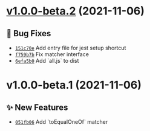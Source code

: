 # [v1.0.0-beta.2](https://github.com/TomokiMiyauci/jest-extended-plus/compare/v1.0.0-beta.1...v1.0.0-beta.2) (2021-11-06)

## 🐛 Bug Fixes

- [`151c70e`](https://github.com/TomokiMiyauci/jest-extended-plus/commit/151c70e) Add entry file for jest setup shortcut
- [`f759b7b`](https://github.com/TomokiMiyauci/jest-extended-plus/commit/f759b7b) Fix matcher interface
- [`6efa5b0`](https://github.com/TomokiMiyauci/jest-extended-plus/commit/6efa5b0) Add &#x60;all.js&#x60; to dist

# v1.0.0-beta.1 (2021-11-06)

## ✨ New Features

- [`051fb06`](https://github.com/TomokiMiyauci/jest-extended-plus/commit/051fb06) Add &#x60;toEqualOneOf&#x60; matcher
